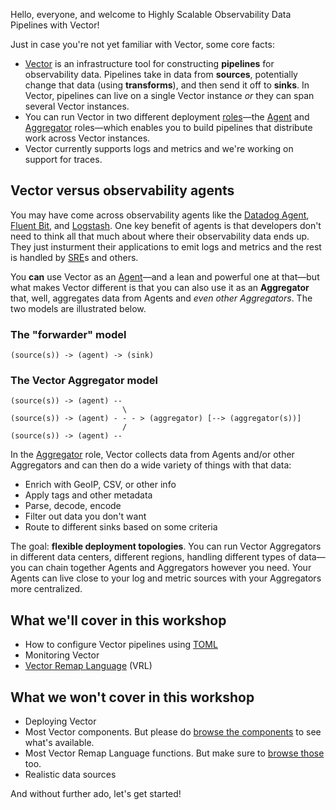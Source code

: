 Hello, everyone, and welcome to Highly Scalable Observability Data Pipelines with Vector!

Just in case you're not yet familiar with Vector, some core facts:

* [Vector] is an infrastructure tool for constructing **pipelines** for observability data. Pipelines take in data
  from **sources**, potentially change that data (using **transforms**), and then send it off to **sinks**. In Vector,
  pipelines can live on a single Vector instance *or* they can span several Vector instances.
* You can run Vector in two different deployment [roles]—the [Agent] and [Aggregator] roles—which enables you to build
  pipelines that distribute work across Vector instances.
* Vector currently supports logs and metrics and we're working on support for traces.

## Vector versus observability agents

You may have come across observability agents like the [Datadog Agent][datadog], [Fluent Bit][fluent], and [Logstash].
One key benefit of agents is that developers don't need to think all that much about where their observability data ends
up. They just insturment their applications to emit logs and metrics and the rest is handled by [SRE]s and others.

You **can** use Vector as an [Agent]—and a lean and powerful one at that—but what makes Vector different is that you can
also use it as an **Aggregator** that, well, aggregates data from Agents and *even other Aggregators*. The two models
are illustrated below.

### The "forwarder" model

```
(source(s)) -> (agent) -> (sink)
```

### The Vector Aggregator model

```
(source(s)) -> (agent) --
                         \
(source(s)) -> (agent) - - - > (aggregator) [--> (aggregator(s))]
                         /
(source(s)) -> (agent) --
```

In the [Aggregator] role, Vector collects data from Agents and/or other Aggregators and can then do a wide variety of
things with that data:

* Enrich with GeoIP, CSV, or other info
* Apply tags and other metadata
* Parse, decode, encode
* Filter out data you don't want
* Route to different sinks based on some criteria

The goal: **flexible deployment topologies**. You can run Vector Aggregators in different data centers, different
regions, handling different types of data—you can chain together Agents and Aggregators however you need. Your Agents
can live close to your log and metric sources with your Aggregators more centralized.

## What we'll cover in this workshop

* How to configure Vector pipelines using [TOML]
* Monitoring Vector
* [Vector Remap Language][vrl] (VRL)

## What we won't cover in this workshop

* Deploying Vector
* Most Vector components. But please do [browse the components][components] to see what's available.
* Most Vector Remap Language functions. But make sure to [browse those][vrl_funcs] too.
* Realistic data sources

And without further ado, let's get started!

[agent]: https://vector.dev/docs/setup/deployment/roles/#agent
[aggregator]: https://vector.dev/docs/setup/deployment/roles/#aggregator
[components]: https://vector.dev/components
[datadog]: https://docs.datadoghq.com/agent
[fluent]: https://fluentbit.io/
[logstash]: https://www.elastic.co/logstash
[roles]: https://vector.dev/docs/setup/deployment/roles
[sre]: https://en.wikipedia.org/wiki/Site_reliability_engineering
[toml]: https://toml.io
[vector]: https://vector.dev
[vrl]: https://vrl.dev
[vrl_funcs]: https://vrl.dev/functions